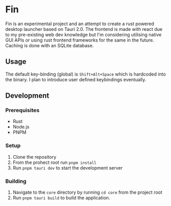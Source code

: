# Fin

Fin is an experimental project and an attempt to create a rust powered desktop launcher based on Tauri 2.0. The frontend is made with react due to my pre-existing web dev knowledge but I'm considering utilising native GUI APIs or using rust frontend frameworks for the same in the future. Caching is done with an SQLite database.

## Usage

The default key-binding (global) is `Shift+Alt+Space` which is hardcoded into the binary. I plan to introduce user defined keybindings eventually.

## Development

### Prerequisites

- Rust
- Node.js
- PNPM

### Setup

1. Clone the repository
2. From the prohect root run `pnpm install`
3. Run `pnpm tauri dev` to start the development server

### Building

1. Navigate to the `core` directory by running `cd core` from the project root
2. Run `pnpm tauri build` to build the application.
